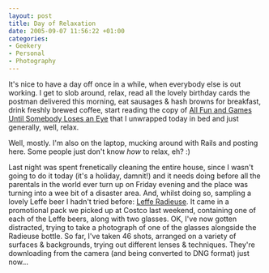 ```yaml
---
layout: post
title: Day of Relaxation
date: 2005-09-07 11:56:22 +01:00
categories:
- Geekery
- Personal
- Photography
---
```

It's nice to have a day off once in a while, when everybody else is out working.  I get to slob around, relax, read all the lovely birthday cards the postman delivered this morning, eat sausages &amp; hash browns for breakfast, drink freshly brewed coffee, start reading the copy of [All Fun and Games Until Somebody Loses an Eye](http://www.amazon.co.uk/exec/obidos/ASIN/0316725234/mathieoftheen-21) that I unwrapped today in bed and just generally, well, relax.

Well, mostly.  I'm also on the laptop, mucking around with Rails and posting here.  Some people just don't know <em>how</em> to relax, eh? :)

Last night was spent frenetically cleaning the entire house, since I wasn't going to do it today (it's a holiday, damnit!) and it needs doing before all the parentals in the world ever turn up on Friday evening and the place was turning into a wee bit of a disaster area.  And, whilst doing so, sampling a lovely Leffe beer I hadn't tried before: [Leffe Radieuse](http://www.silrubin.com/leffe_radieuse.htm).  It came in a promotional pack we picked up at Costco last weekend, containing one of each of the Leffe beers, along with two glasses.  OK, I've now gotten distracted, trying to take a photograph of one of the glasses alongside the Radieuse bottle.  So far, I've taken 46 shots, arranged on a variety of surfaces &amp; backgrounds, trying out different lenses &amp; techniques.  They're downloading from the camera (and being converted to DNG format) just now...
